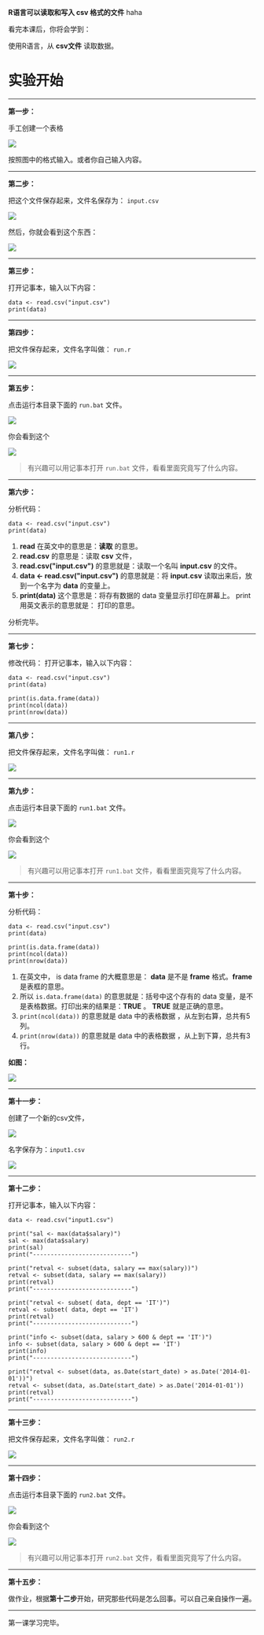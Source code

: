 **R语言可以读取和写入 csv 格式的文件** haha

看完本课后，你将会学到：

使用R语言，从 **csv文件** 读取数据。


# 实验开始 #
----------

**第一步：**

手工创建一个表格

![](img/1.jpg)

按照图中的格式输入。或者你自己输入内容。


----------


**第二步：**

把这个文件保存起来，文件名保存为：  `input.csv`


![](img/2.jpg)

然后，你就会看到这个东西：

![](img/3.jpg)


----------


**第三步：**

打开记事本，输入以下内容：

    data <- read.csv("input.csv")
	print(data)


----------


**第四步：**

把文件保存起来，文件名字叫做：  `run.r`

![](img/4.jpg)


----------


**第五步：**

点击运行本目录下面的 `run.bat` 文件。

![](img/5.jpg)

你会看到这个

![](img/6.jpg)

> 有兴趣可以用记事本打开 `run.bat` 文件，看看里面究竟写了什么内容。

----------

**第六步：**

分析代码：

    data <- read.csv("input.csv")
	print(data)

1. **read** 在英文中的意思是：**读取** 的意思。
2. **read.csv** 的意思是：读取 **csv** 文件，
3. **read.csv("input.csv")** 的意思就是：读取一个名叫 **input.csv** 的文件。
4. **data <- read.csv("input.csv")**  的意思就是：将 **input.csv** 读取出来后，放到一个名字为 **data** 的变量上。
5. **print(data)**  这个意思是：将存有数据的 data 变量显示打印在屏幕上。 print 用英文表示的意思就是： 打印的意思。

分析完毕。


----------

**第七步：**

修改代码：
打开记事本，输入以下内容：

	data <- read.csv("input.csv")
	print(data)
	
	print(is.data.frame(data))
	print(ncol(data))
	print(nrow(data))

----------

**第八步：**

把文件保存起来，文件名字叫做：  `run1.r`

![](img/7.jpg)

----------

**第九步：**


点击运行本目录下面的 `run1.bat` 文件。

![](img/8.jpg)

你会看到这个

![](img/9.jpg)

> 有兴趣可以用记事本打开 `run1.bat` 文件，看看里面究竟写了什么内容。

----------

**第十步：**

分析代码：

	data <- read.csv("input.csv")
	print(data)
	
	print(is.data.frame(data))
	print(ncol(data))
	print(nrow(data))

1. 在英文中， is data frame 的大概意思是： **data** 是不是 **frame** 格式。**frame** 是表框的意思。
2. 所以 `is.data.frame(data)` 的意思就是：括号中这个存有的 data 变量，是不是表格数据。打印出来的结果是：**TRUE** 。 **TRUE** 就是正确的意思。
3. `print(ncol(data))` 的意思就是 data 中的表格数据 ，从左到右算，总共有5列。
4. `print(nrow(data))` 的意思就是 data 中的表格数据 ，从上到下算，总共有3行。

**如图：**

![](img/1.jpg)

----------

**第十一步：**

创建了一个新的csv文件， 

![](img/10.jpg)

名字保存为：`input1.csv`

![](img/11.jpg)

----------

**第十二步：**

打开记事本，输入以下内容：

    data <- read.csv("input1.csv")

	print("sal <- max(data$salary)")
	sal <- max(data$salary)
	print(sal)
	print("----------------------------")
	
	print("retval <- subset(data, salary == max(salary))")
	retval <- subset(data, salary == max(salary))
	print(retval)
	print("----------------------------")
	
	print("retval <- subset( data, dept == 'IT')")
	retval <- subset( data, dept == 'IT')
	print(retval)
	print("----------------------------")
	
	print("info <- subset(data, salary > 600 & dept == 'IT')")
	info <- subset(data, salary > 600 & dept == 'IT')
	print(info)
	print("----------------------------")
	
	print("retval <- subset(data, as.Date(start_date) > as.Date('2014-01-01'))")
	retval <- subset(data, as.Date(start_date) > as.Date('2014-01-01'))
	print(retval)
	print("----------------------------")


----------


**第十三步：**

把文件保存起来，文件名字叫做：  `run2.r`

![](img/12.jpg)

----------

**第十四步：**

点击运行本目录下面的 `run2.bat` 文件。

![](img/13.jpg)

你会看到这个

![](img/14.jpg)

> 有兴趣可以用记事本打开 `run2.bat` 文件，看看里面究竟写了什么内容。

----------

**第十五步：**

做作业，根据**第十二步**开始，研究那些代码是怎么回事。可以自己亲自操作一遍。

----------

第一课学习完毕。
